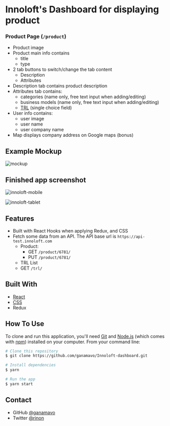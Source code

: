  
# Innoloft's Dashboard for displaying product

<!-- OVERVIEW -->

### Product Page (`/product`)
  - Product image
  - Product main info contains
    - title
    - type
  - 2 tab buttons to switch/change the tab content
    - Description
    - Attributes
  - Description tab contains product description
  - Attributes tab contains:
    - categories (name only, free text input when adding/editing)
    - business models (name only, free text input when adding/editing)
    - [TRL](https://en.wikipedia.org/wiki/Technology_readiness_level) (single choice field)
  - User info contains:
    - user image
    - user name
    - user company name
  - Map displays company address on Google maps (bonus)

## Example Mockup
![mockup](mockup.jpg)


## Finished app screenshot
 ![innoloft-mobile](https://user-images.githubusercontent.com/60210091/151350799-c113c043-5fce-474d-81e6-b40f6c2d6d20.jpg)

 ![innoloft-tablet](https://user-images.githubusercontent.com/60210091/151350826-5b39dae7-49c4-4a33-97a6-8265e5806413.jpg)
 
## Features
  - Built with React Hooks when applying Redux, and CSS 
  - Fetch some data from an API. The API base url is `https://api-test.innoloft.com`
      - Product:
        - GET `/product/6781/`
        - PUT `/product/6781/`
      - TRL List
      - GET `/trl/` 
 
## Built With
- [React](https://reactjs.org/)
- [CSS](https://developer.mozilla.org/en-US/docs/Web/CSS)
- Redux

## How To Use

<!-- Example: -->

To clone and run this application, you'll need [Git](https://git-scm.com) and [Node.js](https://nodejs.org/en/download/) (which comes with [npm](http://npmjs.com)) installed on your computer. From your command line:

```bash
# Clone this repository
$ git clone https://github.com/ganamavo/Innoloft-dashboard.git

# Install dependencies
$ yarn 

# Run the app
$ yarn start 
``` 

## Contact

<!-- -   Website [your-website.com](https://{your-web-site-link}) -->
-   GitHub [@ganamavo](https://github.com/ganamavo)
-   Twitter [@rinon](https://twitter.com/Tojo_Rinon)
